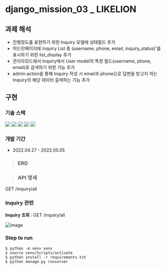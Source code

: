 # django_mission_03 _ LIKELION

## 과제 해석
- 진행정도를 표현하기 위한 Inquiry 모델에 상태필드 추가
- 어드민페이지에 Inquiry List 중 (username, phone, email, inquiry_status)'를 표시하기 위한 list_display 추가
- 관리자모드에서 Inquiry에서 User model의 특정 필드(username, phone, email)로 검색하기 위한 기능 추가
- admin.action을 통해 Inquiry 작성 시 email과 phone으로 답변을 받고자 하는 Inquiry의 해당 데이터 출력하는 기능 추가

## 구현

### 기술 스택
<img src="https://img.shields.io/badge/Python-3776AB?style=flat-square&logo=Python&logoColor=white"/> <img src="https://img.shields.io/badge/Django-092E20?style=flat-square&logo=Django&logoColor=white"/> <img src="https://img.shields.io/badge/SQLite-003B57?style=flat-square&logo=SQLite&logoColor=white"/> <img src="https://img.shields.io/badge/PyCharm-000000?style=flat-square&logo=PyCharm&logoColor=white"/> <img src="https://img.shields.io/badge/VSCode-007ACC?style=flat-square&logo=Visual Studio Code&logoColor=white"/>

### 개발 기간
- 2022.04.27 - 2022.05.05

> ### ERD

> ### API 명세
GET /inquiry/all


### Inquiry 관련
**Inquiry 조회** : GET /inquiry/all

![image](https://user-images.githubusercontent.com/67543838/166749500-51318ffc-0cbc-4ac6-9787-3080c8d2fdda.png)

### Step to run
```
$ python -m venv venv
$ source venv/Scripts/activate
$ python install -r requirements.txt
$ python manage.py runserver
```
